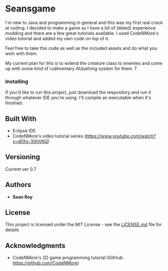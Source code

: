 # Seansgame

I'm new to Java and programming in general and this was my first real crack at coding. I decided to make a game
as I have a bit of (dated) experience modding and there are a few great tutorials available. I used CodeNMore's video tutorial
and added my own code on top of it. 

Feel free to take this code as well as the included assets and do what you wish with them.

My current plan for this is to extend the creature class to enemies and come up with some kind of rudimentary AI/pathing system
for them. T

### Installing

If you'd like to run this project, just download the respository and run it through whatever IDE you're using. I'll compile
an executable when it's finished.

## Built With

* Eclipse IDE
* CodeNMore's video tutorial series (https://www.youtube.com/watch?v=dEKs-3GhVKQ)

## Versioning

Current ver 0.7

## Authors

* **Sean Roy** 

## License

This project is licensed under the MIT License - see the [LICENSE.md](LICENSE.md) file for details

## Acknowledgments

* CodeNMore's 2D game programming tutorial (GitHub: https://github.com/CodeNMore)
